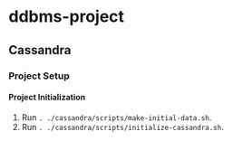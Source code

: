 # ddbms-project

## Cassandra

### Project Setup

#### Project Initialization
1. Run `. ./cassandra/scripts/make-initial-data.sh`.
2. Run `. ./cassandra/scripts/initialize-cassandra.sh`.
